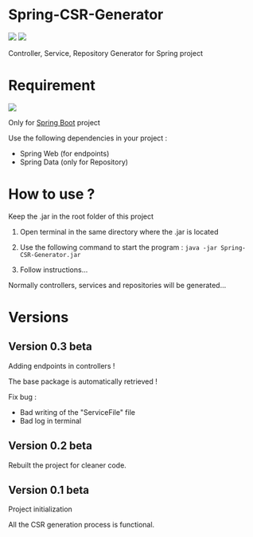 # Spring-CSR-Generator
![](https://img.shields.io/badge/Java-ED8B00?logo=java&logoColor=white)
![](https://img.shields.io/badge/version-0.3_beta-00CC00)

Controller, Service, Repository Generator for Spring project

# Requirement
![](https://img.shields.io/badge/Spring-0?logo=spring&logoColor=white)

Only for [Spring Boot](https://spring.io/projects/spring-boot) project

Use the following dependencies in your project :
- Spring Web (for endpoints)
- Spring Data (only for Repository)

# How to use ?

Keep the .jar in the root folder of this project

1. Open terminal in the same directory where the .jar is located

2. Use the following command to start the program :
`java -jar Spring-CSR-Generator.jar`
3. Follow instructions...

Normally controllers, services and repositories will be generated...

# Versions

## Version 0.3 beta

Adding endpoints in controllers !

The base package is automatically retrieved !

Fix bug : 
- Bad writing of the "ServiceFile" file
- Bad log in terminal

## Version 0.2 beta

Rebuilt the project for cleaner code.

## Version 0.1 beta

Project initialization

All the CSR generation process is functional.